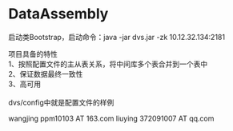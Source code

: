 # DataAssembly
启动类Bootstrap，启动命令：java -jar dvs.jar -zk 10.12.32.134:2181 <br/>

项目具备的特性 <br/>
1、按照配置文件的主从表关系，将中间库多个表合并到一个表中 <br/>
2、保证数据最终一致性 <br/>
3、高可用 <br/>
 <br/>
dvs/config中就是配置文件的样例 <br/>

wangjing ppm10103 AT 163.com
liuying 372091007 AT qq.com
